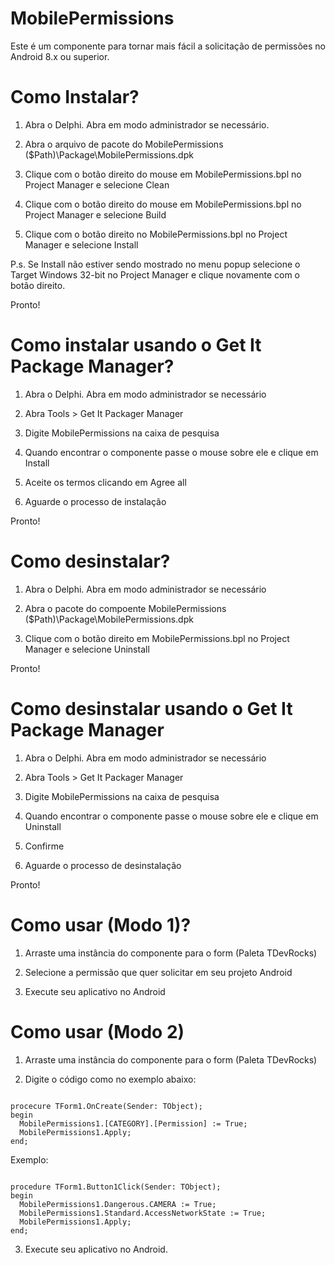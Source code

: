 # MobilePermissions
Este é um componente para tornar mais fácil a solicitação de permissões no Android 8.x ou superior.

# Como Instalar?

1. Abra o Delphi. Abra em modo administrador se necessário.

2. Abra o arquivo de pacote do MobilePermissions
    ($Path)\Package\MobilePermissions.dpk

3. Clique com o botão direito do mouse em MobilePermissions.bpl no Project Manager e selecione Clean

4. Clique com o botão direito do mouse em MobilePermissions.bpl no Project Manager e selecione Build

5. Clique com o botão direito no MobilePermissions.bpl no Project Manager e selecione Install

P.s. Se Install não estiver sendo mostrado no menu popup selecione o Target Windows 32-bit no Project Manager e clique novamente com o botão direito.

Pronto!

# Como instalar usando o Get It Package Manager?

1. Abra o Delphi. Abra em modo administrador se necessário

2. Abra Tools > Get It Packager Manager

3. Digite MobilePermissions na caixa de pesquisa

4. Quando encontrar o componente passe o mouse sobre ele e clique em Install

5. Aceite os termos clicando em Agree all

6. Aguarde o processo de instalação

Pronto!

# Como desinstalar?

1. Abra o Delphi. Abra em modo administrador se necessário

2. Abra o pacote do compoente MobilePermissions
    ($Path)\Package\MobilePermissions.dpk

3. Clique com o botão direito em MobilePermissions.bpl no Project Manager e selecione Uninstall

Pronto!

# Como desinstalar usando o Get It Package Manager

1. Abra o Delphi. Abra em modo administrador se necessário

2. Abra Tools > Get It Packager Manager

3. Digite MobilePermissions na caixa de pesquisa

4. Quando encontrar o componente passe o mouse sobre ele e clique em Uninstall

5. Confirme

6. Aguarde o processo de desinstalação

Pronto!



# Como usar (Modo 1)?

1. Arraste uma instância do componente para o form (Paleta TDevRocks)

2. Selecione a permissão que quer solicitar em seu projeto Android

3. Execute seu aplicativo no Android

# Como usar (Modo 2)

1. Arraste uma instância do componente para o form (Paleta TDevRocks)

2. Digite o código como no exemplo abaixo:

```delphi

procecure TForm1.OnCreate(Sender: TObject);
begin
  MobilePermissions1.[CATEGORY].[Permission] := True;
  MobilePermissions1.Apply;
end;

```

Exemplo:

```delphi

procedure TForm1.Button1Click(Sender: TObject);
begin
  MobilePermissions1.Dangerous.CAMERA := True;
  MobilePermissions1.Standard.AccessNetworkState := True;
  MobilePermissions1.Apply;
end;
```

3. Execute seu aplicativo no Android.










